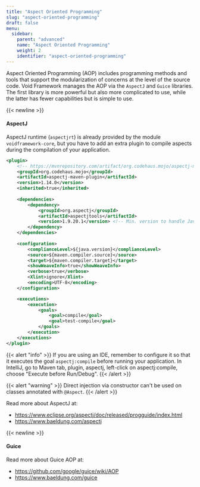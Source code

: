 ```yaml
---
title: "Aspect Oriented Programming"
slug: "aspect-oriented-programming"
draft: false
menu:
  sidebar:
    parent: "advanced"
    name: "Aspect Oriented Programming"
    weight: 2
    identifier: "aspect-oriented-programming"
---
```


Aspect Oriented Programming (AOP) includes programming methods and tools that support the modularization of concerns at the level of the source code. Void Framework manages the AOP via the `AspectJ` and `Guice` libraries. The first library is more powerful but also more complicated to use, while the latter has fewer capabilities but is simple to use.


{{< newline >}}
#### AspectJ

AspectJ runtime (`aspectjrt`) is already provided by the module `voidframework-core`, but you have to add an extra plugin to compile aspects during the compilation of your application.

```xml
<plugin>
    <!-- https://mvnrepository.com/artifact/org.codehaus.mojo/aspectj-maven-plugin -->
    <groupId>org.codehaus.mojo</groupId>
    <artifactId>aspectj-maven-plugin</artifactId>
    <version>1.14.0</version>
    <inherited>true</inherited>
    
    <dependencies>
        <dependency>
            <groupId>org.aspectj</groupId>
            <artifactId>aspectjtools</artifactId>
            <version>1.9.20.1</version> <!-- Min. version to handle Java 17 is 1.9.19 -->
        </dependency>
    </dependencies>
    
    <configuration>
        <complianceLevel>${java.version}</complianceLevel>
        <source>${maven.compiler.source}</source>
        <target>${maven.compiler.target}</target>
        <showWeaveInfo>true</showWeaveInfo>
        <verbose>true</verbose>
        <Xlint>ignore</Xlint>
        <encoding>UTF-8</encoding>
    </configuration>

    <executions>
        <execution>
            <goals>
                <goal>compile</goal>
                <goal>test-compile</goal>
            </goals>
        </execution>
    </executions>
</plugin>
```

{{< alert "info" >}}
If you are using an IDE, remember to configure it so that it executes the goal <code>aspectj:compile</code> before running your application. In IntelliJ, go to Maven tab, plugin, aspectj, left-click on aspectj:compile, choose "Execute before Run/Debug".
{{< /alert >}}

{{< alert "warning" >}}
Direct injection via constructor can't be used on classes annotated with <code>@Aspect</code>.
{{< /alert >}}


Read more about AspectJ at:

* https://www.eclipse.org/aspectj/doc/released/progguide/index.html
* https://www.baeldung.com/aspectj


{{< newline >}}
#### Guice

Read more about Guice AOP at:

* https://github.com/google/guice/wiki/AOP
* https://www.baeldung.com/guice
